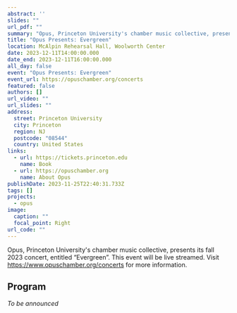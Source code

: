 ```yaml
---
abstract: ''
slides: ""
url_pdf: ""
summary: "Opus, Princeton University's chamber music collective, presents its fall 2023 concert."
title: "Opus Presents: Evergreen"
location: McAlpin Rehearsal Hall, Woolworth Center
date: 2023-12-11T14:00:00.000
date_end: 2023-12-11T16:00:00.000
all_day: false
event: "Opus Presents: Evergreen"
event_url: https://opuschamber.org/concerts
featured: false
authors: []
url_video: ""
url_slides: ""
address:
  street: Princeton University
  city: Princeton
  region: NJ
  postcode: "08544"
  country: United States
links:
  - url: https://tickets.princeton.edu
    name: Book
  - url: https://opuschamber.org
    name: About Opus
publishDate: 2023-11-25T22:40:31.733Z
tags: []
projects:
  - opus
image:
  caption: ""
  focal_point: Right
url_code: ""
---
```

Opus, Princeton University's chamber music collective, presents its fall 2023 concert, entitled “Evergreen”. This event will be live streamed. Visit https://www.opuschamber.org/concerts for more information.

## Program
*To be announced*
